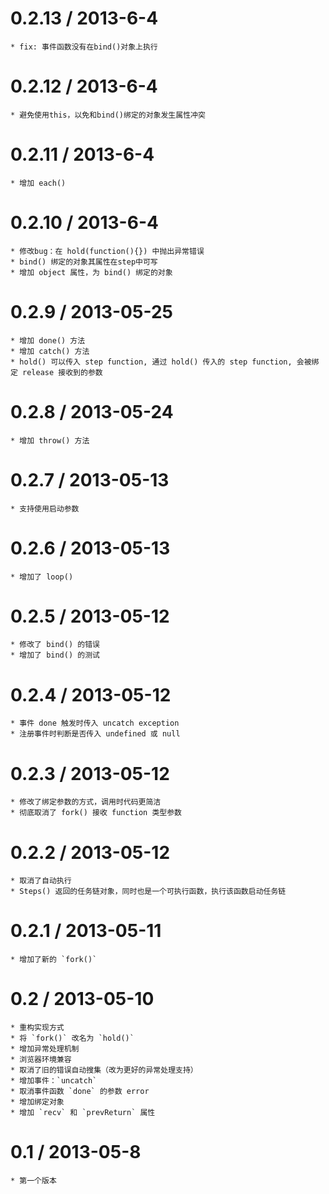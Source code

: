0.2.13 / 2013-6-4
==================

	* fix: 事件函数没有在bind()对象上执行

0.2.12 / 2013-6-4
==================

	* 避免使用this，以免和bind()绑定的对象发生属性冲突

0.2.11 / 2013-6-4
==================

	* 增加 each()
	
0.2.10 / 2013-6-4
==================

	* 修改bug：在 hold(function(){}) 中抛出异常错误
	* bind() 绑定的对象其属性在step中可写
	* 增加 object 属性，为 bind() 绑定的对象


0.2.9 / 2013-05-25
==================

	* 增加 done() 方法
	* 增加 catch() 方法
	* hold() 可以传入 step function, 通过 hold() 传入的 step function, 会被绑定 release 接收到的参数

0.2.8 / 2013-05-24
==================

	* 增加 throw() 方法

0.2.7 / 2013-05-13
==================

	* 支持使用启动参数

0.2.6 / 2013-05-13
==================

	* 增加了 loop()

0.2.5 / 2013-05-12
==================

	* 修改了 bind() 的错误
	* 增加了 bind() 的测试

0.2.4 / 2013-05-12
==================

	* 事件 done 触发时传入 uncatch exception
	* 注册事件时判断是否传入 undefined 或 null
	

0.2.3 / 2013-05-12
==================

	* 修改了绑定参数的方式，调用时代码更简洁
	* 彻底取消了 fork() 接收 function 类型参数
	

0.2.2 / 2013-05-12
==================

	* 取消了自动执行
	* Steps() 返回的任务链对象，同时也是一个可执行函数，执行该函数启动任务链
	
	
0.2.1 / 2013-05-11
==================

	* 增加了新的 `fork()`


0.2 / 2013-05-10
==================

	* 重构实现方式
	* 将 `fork()` 改名为 `hold()`
	* 增加异常处理机制
	* 浏览器环境兼容
	* 取消了旧的错误自动搜集（改为更好的异常处理支持）
	* 增加事件：`uncatch`
	* 取消事件函数 `done` 的参数 error
	* 增加绑定对象
	* 增加 `recv` 和 `prevReturn` 属性


0.1 / 2013-05-8
==================

	* 第一个版本